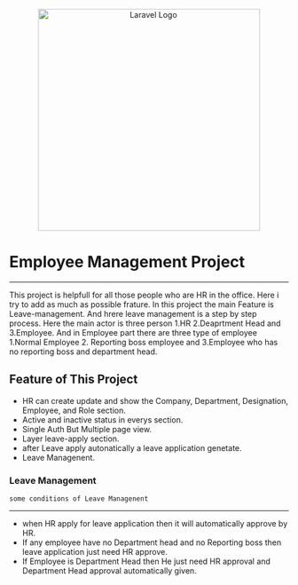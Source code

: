 <p align="center"><a href="https://laravel.com" target="_blank"><img src="https://raw.githubusercontent.com/laravel/art/master/logo-lockup/5%20SVG/2%20CMYK/1%20Full%20Color/laravel-logolockup-cmyk-red.svg" width="400" alt="Laravel Logo"></a></p>
</p>

# Employee Management Project
***
This project is helpfull for all those people who are HR in the office. Here i try to add as much as possible frature. In this project the main Feature is Leave-management. And hrere leave management is a step by step process. Here the main actor is three person 1.HR 2.Deaprtment Head  and  3.Employee.  And in Employee part there are three type of employee 1.Normal Employee 2. Reporting boss employee and 3.Employee who has no reporting boss and department head.


## Feature of This Project
 - HR can create update and show the Company, Department, Designation, Employee, and Role section.
 - Active and inactive status in everys section.
 - Single Auth But Multiple page view.
 - Layer leave-apply section.
 - after Leave apply autonatically a leave application genetate.
 - Leave Managenent.

 
 ### Leave Management
    some conditions of Leave Managenent
 ***
 - when HR apply for leave application then it will automatically approve by HR.
 - If any employee have no Department head and no Reporting boss then leave application just need HR approve.
 - If Employee is Department Head then He just need HR approval and Department Head approval automatically given.
 
